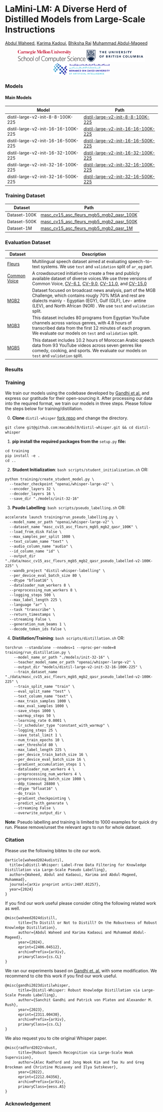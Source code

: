 
<!-- <p align="center" width="100%">
    <a><img src="images/LaMini-LM-solo.png" alt="Title" style="width: 20%; min-width: 300px; display: block; margin: auto;"></a>
</p> -->

# LaMini-LM: A Diverse Herd of Distilled Models from Large-Scale Instructions
<a href="https://macabdul9.github.io/" target="_blank">Abdul Waheed</a>, <a href="Karima Kadaoui
" target="_blank">Karima Kadoui</a>,  <a href="https://scholar.google.com/citations?user=IWcGY98AAAAJ&hl=en"> Bhiksha Raj</a> <a href="https://mageed.arts.ubc.ca/" target="_blank">Muhammad Abdul-Mageed</a></p>
<p align="center" float="left">
  <img src="assets/cmu_logo.png" height="40" />
  <img src="assets/ubc_logo.png" height="40" />
  <img src="assets/MBZUAI-logo.png" height="40" />
</p>




### Models
#### Main Models

| Model                                         | Path                                                                                                           |
|-----------------------------------------------|----------------------------------------------------------------------------------------------------------------|
| distil-large-v2-init-8-8-100K-225             | [distil-large-v2-init-8-8-100K-225](https://huggingface.co/UBC-NLP/distil-large-v2-init-8-8-100K-225)           |								
| distil-large-v2-init-16-16-100K-225           | [distil-large-v2-init-16-16-100K-225](https://huggingface.co/UBC-NLP/distil-large-v2-init-16-16-100K-225)       |								
| distil-large-v2-init-16-16-500K-225           | [distil-large-v2-init-16-16-500K-225](https://huggingface.co/UBC-NLP/distil-large-v2-init-16-16-500K-225)       |								
| distil-large-v2-init-16-32-100K-225           | [distil-large-v2-init-16-32-100K-225](https://huggingface.co/UBC-NLP/distil-large-v2-init-16-32-100K-225)       |								
| distil-large-v2-init-32-16-100K-225           | [distil-large-v2-init-32-16-100K-225](https://huggingface.co/UBC-NLP/distil-large-v2-init-32-16-100K-225)       |								
| distil-large-v2-init-32-16-500K-225           | [distil-large-v2-init-32-16-500K-225](https://huggingface.co/UBC-NLP/distil-large-v2-init-32-16-500K-225)       |								



### Training Dataset
| Dataset                                     | Path                                                                                                                  |
|---------------------------------------------|-----------------------------------------------------------------------------------------------------------------------|
| Dataset-100K    | [masc_cv15_asc_fleurs_mgb5_mgb2_qasr_100K](https://huggingface.co/datasets/UBC-NLP/masc_cv15_asc_fleurs_mgb5_mgb2_qasr_100K)    |
| Dataset-500K    | [masc_cv15_asc_fleurs_mgb5_mgb2_qasr_500K](https://huggingface.co/datasets/UBC-NLP/masc_cv15_asc_fleurs_mgb5_mgb2_qasr_500K)    |
| Dataset-1M      | [masc_cv15_asc_fleurs_mgb5_mgb2_qasr_1M](https://huggingface.co/datasets/UBC-NLP/masc_cv15_asc_fleurs_mgb5_mgb2_qasr_1M)          |



### Evaluation Dataset
| Dataset                                           | Description                                                                                   |
|---------------------------------------------------|-----------------------------------------------------------------------------------------------|
| [Fleurs](https://huggingface.co/datasets/google/fleurs)           | Multilingual speech dataset aimed at evaluating speech-to-text systems. We use `test` and `validation` split of `ar_eg` part.                     |
| [Common Voice](https://huggingface.co/datasets/mozilla-foundation/common_voice_15_0) | A crowdsourced initiative to create a free and publicly available dataset of diverse voices.We use three versions of Common Voice, [CV-6.1](https://huggingface.co/datasets/mozilla-foundation/common_voice_6_1), [CV-9.0](https://huggingface.co/datasets/mozilla-foundation/common_voice_9_0), [CV-11.0](https://huggingface.co/datasets/mozilla-foundation/common_voice_11_0), and [CV-15.0](https://huggingface.co/datasets/mozilla-foundation/common_voice_15_0) |
| [MGB2](https://huggingface.co/datasets/UBC-NLP/MGB2-Eval)               | Dataset focused on broadcast news analysis, part of the MGB Challenge, which contains rougly 70% MSA and rest are dialects mainly - Egyptian (EGY), Gulf (GLF), Lev- antine (LEV), and North African (NOR) . We use `test` and `validation` split.                        |
| [MGB3](https://huggingface.co/datasets/UBC-NLP/MGB3)               | This dataset includes 80 programs from Egyptian YouTube channels across various genres, with 4.8 hours of transcribed data from the first 12 minutes of each program. We evaluate our models on `test` and `validation` split.                      |
| [MGB5](https://huggingface.co/datasets/UBC-NLP/MGB5)               | This dataset includes 10.2 hours of Moroccan Arabic speech data from 93 YouTube videos across seven genres like comedy, cooking, and sports. We evaluate our models on `test` and `validation` split.              |


### Results

### Training 
We train our models using the codebase developed by [Gandhi et al.](https://github.com/huggingface/distil-whisper) and express our gratitude for their open-sourcing it. After processing our data into the required format, we train our models in three steps. Please follow the steps below for training/distillation.

0. **Clone**  `distil-whisper` [fork repo](https://github.com/macabdul9/distil-whisper) and change the directory.

```
git clone git@github.com:macabdul9/distil-whisper.git && cd distil-whisper
```

1. **pip install the required packages from the** `setup.py` **file:**
```
cd training
pip install -e .
cd ..
```

2. **Student Initialization**: ```bash scripts/student_initialization.sh```
OR:
```
python training/create_student_model.py \
  --teacher_checkpoint "openai/whisper-large-v2" \
  --encoder_layers 32 \
  --decoder_layers 16 \
  --save_dir "./models/init-32-16"
```

3. **Psudo Labelling**: ```bash scripts/pseudo_labelling.sh``` OR:
```
accelerate launch training/run_pseudo_labelling.py \
  --model_name_or_path "openai/whisper-large-v2" \
  --dataset_name "masc_cv15_asc_fleurs_mgb5_mgb2_qasr_100K" \
  --load_from_disk False \
  --max_samples_per_split 1000 \
  --text_column_name "text" \
  --audio_column_name "audio" \
  --id_column_name "id" \
  --output_dir "./data/masc_cv15_asc_fleurs_mgb5_mgb2_qasr_pseudo_labelled-v2-100K-225" \
  --wandb_project "distil-whisper-labelling" \
  --per_device_eval_batch_size 80 \
  --dtype "bfloat16" \
  --dataloader_num_workers 8 \
  --preprocessing_num_workers 8 \
  --logging_steps 500 \
  --max_label_length 225 \
  --language "ar" \
  --task "transcribe" \
  --return_timestamps \
  --streaming False \
  --generation_num_beams 1 \
  --decode_token_ids False \
```

4. **Distillation/Training**: ```bash scripts/distillation.sh``` OR:
```
torchrun --standalone --nnodes=1 --nproc-per-node=8 training/run_distillation.py \
    --model_name_or_path "./models/init-32-16" \
    --teacher_model_name_or_path "openai/whisper-large-v2" \
    --output_dir "models/distil-large-v2-init-32-16-100K-225" \
    --train_dataset_name "./data/masc_cv15_asc_fleurs_mgb5_mgb2_qasr_pseudo_labelled-v2-100K-225" \
    --train_split_name "train" \
    --eval_split_name "test" \
    --text_column_name "text" \
    --max_train_samples 1000 \
    --max_eval_samples 1000 \
    --save_steps 1000 \
    --warmup_steps 50 \
    --learning_rate 0.0001 \
    --lr_scheduler_type "constant_with_warmup" \
    --logging_steps 25 \
    --save_total_limit 1 \
    --num_train_epochs 10 \
    --wer_threshold 80 \
    --max_label_length 225 \
    --per_device_train_batch_size 16 \
    --per_device_eval_batch_size 16 \
    --gradient_accumulation_steps 1 \
    --dataloader_num_workers 4 \
    --preprocessing_num_workers 4 \
    --preprocessing_batch_size 1000 \
    --ddp_timeout 28800 \
    --dtype "bfloat16" \
    --do_train \
    --gradient_checkpointing \
    --predict_with_generate \
    --streaming False \
    --overwrite_output_dir \

```

**Note**: Pseudo labelling and training is limited to 1000 examples for quick dry run. Please remove/unset the relevant agrs to run for whole dataset.

### Citation 
Please use the following bibtex to cite our work. 
```
@article{waheed2024udistil,
  title={uDistil-Whisper: Label-Free Data Filtering for Knowledge Distillation via Large-Scale Pseudo Labelling},
  author={Waheed, Abdul and Kadaoui, Karima and Abdul-Mageed, Muhammad},
  journal={arXiv preprint arXiv:2407.01257},
  year={2024}
}
```


If you find our work useful please consider citing the following related work as well. 
```
@misc{waheed2024distill,
      title={To Distill or Not to Distill? On the Robustness of Robust Knowledge Distillation}, 
      author={Abdul Waheed and Karima Kadaoui and Muhammad Abdul-Mageed},
      year={2024},
      eprint={2406.04512},
      archivePrefix={arXiv},
      primaryClass={cs.CL}
}
```
We ran our experiments based on [Gandhi et. al.](https://arxiv.org/abs/2406.04512) with some modification. We recommend to cite this work if you find our work useful. 

```
@misc{gandhi2023distilwhisper,
      title={Distil-Whisper: Robust Knowledge Distillation via Large-Scale Pseudo Labelling}, 
      author={Sanchit Gandhi and Patrick von Platen and Alexander M. Rush},
      year={2023},
      eprint={2311.00430},
      archivePrefix={arXiv},
      primaryClass={cs.CL}
}

```

We also request you to cite original Whisper paper.
```
@misc{radford2022robust,
      title={Robust Speech Recognition via Large-Scale Weak Supervision}, 
      author={Alec Radford and Jong Wook Kim and Tao Xu and Greg Brockman and Christine McLeavey and Ilya Sutskever},
      year={2022},
      eprint={2212.04356},
      archivePrefix={arXiv},
      primaryClass={eess.AS}
}
```

### Acknowledgement
